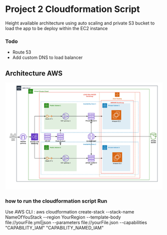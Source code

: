 # Project 2 Cloudformation Script

Height available architecture using auto scaling and private S3 bucket to load the app to be deploy within the EC2 instance

### Todo
* Route 53
* Add custom DNS to load balancer


## Architecture AWS
![40% center](https://github.com/SamyTahar/devops-udagramme/blob/master/udacity_project2_archi.png )


### how to run the cloudformation script Run 
Use AWS CLI :
aws cloudformation create-stack --stack-name NameOfYouStack --region YourRegion --template-body file://yourFile.yml|json --parameters file://yourFile.json --capabilities "CAPABILITY_IAM" "CAPABILITY_NAMED_IAM"
